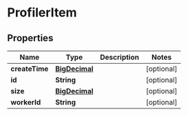 # ProfilerItem

## Properties
Name | Type | Description | Notes
------------ | ------------- | ------------- | -------------
**createTime** | [**BigDecimal**](BigDecimal.md) |  |  [optional]
**id** | **String** |  |  [optional]
**size** | [**BigDecimal**](BigDecimal.md) |  |  [optional]
**workerId** | **String** |  |  [optional]
